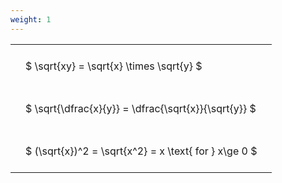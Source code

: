 ```yaml
---
weight: 1
---
```


<style type="text/css">
#T_d55b4 th.col_heading {
  text-align: left;
  font-size: 1em;
}
#T_d55b4 td {
  text-align: left;
  font-size: 1em;
  padding: 1.5em;
}
</style>
<table id="T_d55b4">
  <thead>
  </thead>
  <tbody>
    <tr>
      <td id="T_d55b4_row0_col0" class="data row0 col0" >$ \sqrt{xy} = \sqrt{x} \times \sqrt{y} $</td>
    </tr>
    <tr>
      <td id="T_d55b4_row1_col0" class="data row1 col0" >$ \sqrt{\dfrac{x}{y}} = \dfrac{\sqrt{x}}{\sqrt{y}} $</td>
    </tr>
    <tr>
      <td id="T_d55b4_row2_col0" class="data row2 col0" >$ (\sqrt{x})^2 = \sqrt{x^2} = x \text{ for } x\ge 0 $</td>
    </tr>
  </tbody>
</table>
